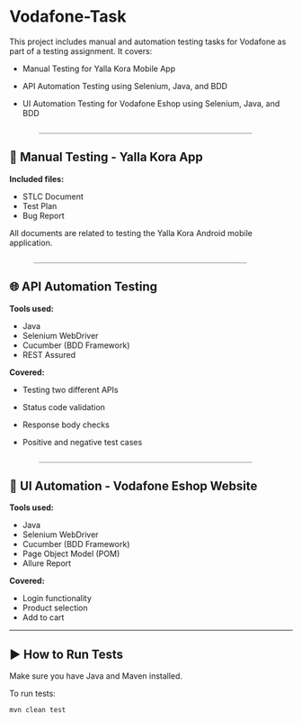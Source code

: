 # Vodafone-Task

This project includes manual and automation testing tasks for Vodafone as part of a testing assignment. It covers:

- Manual Testing for Yalla Kora Mobile App
- API Automation Testing using Selenium, Java, and BDD
- UI Automation Testing for Vodafone Eshop using Selenium, Java, and BDD

          _____________________________________________________

## 📱 Manual Testing - Yalla Kora App

**Included files:**
- STLC Document
- Test Plan
- Bug Report

All documents are related to testing the Yalla Kora Android mobile application.

          _____________________________________________________
          
## 🌐 API Automation Testing

**Tools used:**
- Java  
- Selenium WebDriver  
- Cucumber (BDD Framework)  
- REST Assured

**Covered:**
- Testing two different APIs
- Status code validation
- Response body checks
- Positive and negative test cases

          _____________________________________________________
  

## 🛒 UI Automation - Vodafone Eshop Website

**Tools used:**
- Java  
- Selenium WebDriver  
- Cucumber (BDD Framework)  
- Page Object Model (POM)
- Allure Report

**Covered:**
- Login functionality
- Product selection
- Add to cart

---

## ▶️ How to Run Tests

Make sure you have Java and Maven installed.

To run tests:

```bash
mvn clean test
